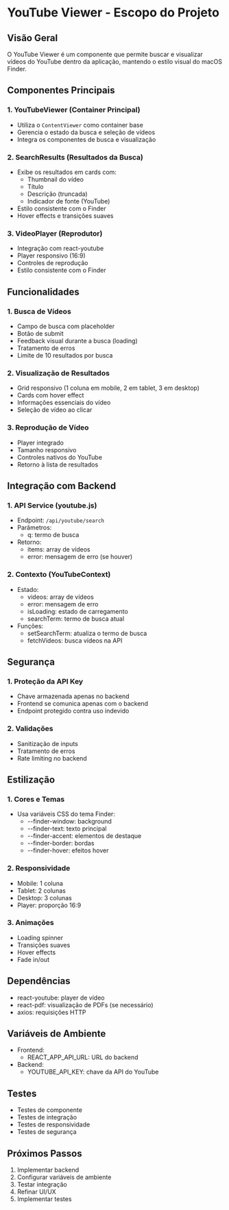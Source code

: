# YouTube Viewer - Escopo do Projeto

## Visão Geral
O YouTube Viewer é um componente que permite buscar e visualizar vídeos do YouTube dentro da aplicação, mantendo o estilo visual do macOS Finder.

## Componentes Principais

### 1. YouTubeViewer (Container Principal)
- Utiliza o `ContentViewer` como container base
- Gerencia o estado da busca e seleção de vídeos
- Integra os componentes de busca e visualização

### 2. SearchResults (Resultados da Busca)
- Exibe os resultados em cards com:
  - Thumbnail do vídeo
  - Título
  - Descrição (truncada)
  - Indicador de fonte (YouTube)
- Estilo consistente com o Finder
- Hover effects e transições suaves

### 3. VideoPlayer (Reprodutor)
- Integração com react-youtube
- Player responsivo (16:9)
- Controles de reprodução
- Estilo consistente com o Finder

## Funcionalidades

### 1. Busca de Vídeos
- Campo de busca com placeholder
- Botão de submit
- Feedback visual durante a busca (loading)
- Tratamento de erros
- Limite de 10 resultados por busca

### 2. Visualização de Resultados
- Grid responsivo (1 coluna em mobile, 2 em tablet, 3 em desktop)
- Cards com hover effect
- Informações essenciais do vídeo
- Seleção de vídeo ao clicar

### 3. Reprodução de Vídeo
- Player integrado
- Tamanho responsivo
- Controles nativos do YouTube
- Retorno à lista de resultados

## Integração com Backend

### 1. API Service (youtube.js)
- Endpoint: `/api/youtube/search`
- Parâmetros:
  - q: termo de busca
- Retorno:
  - items: array de vídeos
  - error: mensagem de erro (se houver)

### 2. Contexto (YouTubeContext)
- Estado:
  - videos: array de vídeos
  - error: mensagem de erro
  - isLoading: estado de carregamento
  - searchTerm: termo de busca atual
- Funções:
  - setSearchTerm: atualiza o termo de busca
  - fetchVideos: busca vídeos na API

## Segurança

### 1. Proteção da API Key
- Chave armazenada apenas no backend
- Frontend se comunica apenas com o backend
- Endpoint protegido contra uso indevido

### 2. Validações
- Sanitização de inputs
- Tratamento de erros
- Rate limiting no backend

## Estilização

### 1. Cores e Temas
- Usa variáveis CSS do tema Finder:
  - --finder-window: background
  - --finder-text: texto principal
  - --finder-accent: elementos de destaque
  - --finder-border: bordas
  - --finder-hover: efeitos hover

### 2. Responsividade
- Mobile: 1 coluna
- Tablet: 2 colunas
- Desktop: 3 colunas
- Player: proporção 16:9

### 3. Animações
- Loading spinner
- Transições suaves
- Hover effects
- Fade in/out

## Dependências
- react-youtube: player de vídeo
- react-pdf: visualização de PDFs (se necessário)
- axios: requisições HTTP

## Variáveis de Ambiente
- Frontend:
  - REACT_APP_API_URL: URL do backend
- Backend:
  - YOUTUBE_API_KEY: chave da API do YouTube

## Testes
- Testes de componente
- Testes de integração
- Testes de responsividade
- Testes de segurança

## Próximos Passos
1. Implementar backend
2. Configurar variáveis de ambiente
3. Testar integração
4. Refinar UI/UX
5. Implementar testes 